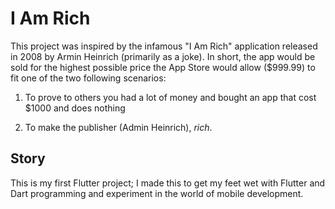 # I Am Rich

This project was inspired by the infamous "I Am Rich" application released in 2008 by Armin Heinrich (primarily as a joke). In short, the app would be sold for the highest possible price the App Store would allow (\$999.99) to fit one of the two following scenarios:

1. To prove to others you had a lot of money and bought an app that cost \$1000 and does nothing

2. To make the publisher (Admin Heinrich), _rich_.

## Story

This is my first Flutter project; I made this to get my feet wet with Flutter and Dart programming and experiment in the world of mobile development.
